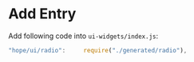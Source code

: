 # Add Entry

Add following code into `ui-widgets/index.js`:

```javascript
"hope/ui/radio":     require("./generated/radio"),
```
